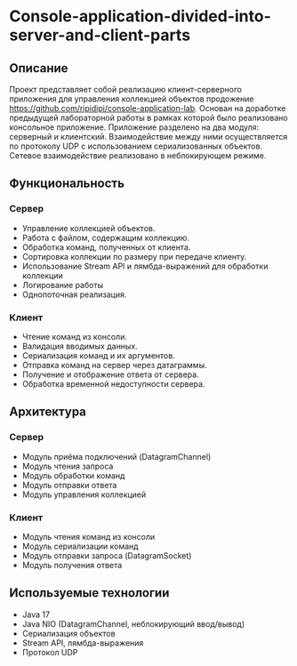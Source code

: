 # Console-application-divided-into-server-and-client-parts

## Описание

Проект представляет собой реализацию клиент-серверного приложения для управления коллекцией объектов продожение https://github.com/ripidipi/console-application-lab. Основан на доработке предыдущей лабораторной работы в рамках которой было реализовано консольное приложение. Приложение разделено на два модуля: серверный и клиентский. Взаимодействие между ними осуществляется по протоколу UDP с использованием сериализованных объектов. Сетевое взаимодействие реализовано в неблокирующем режиме.

## Функциональность

### Сервер

- Управление коллекцией объектов.
- Работа с файлом, содержащим коллекцию.
- Обработка команд, полученных от клиента.
- Сортировка коллекции по размеру при передаче клиенту.
- Использование Stream API и лямбда-выражений для обработки коллекции
- Логирование работы
- Однопоточная реализация.

### Клиент

- Чтение команд из консоли.
- Валидация вводимых данных.
- Сериализация команд и их аргументов.
- Отправка команд на сервер через датаграммы.
- Получение и отображение ответа от сервера.
- Обработка временной недоступности сервера.
  
## Архитектура

### Сервер

- Модуль приёма подключений (DatagramChannel)
- Модуль чтения запроса
- Модуль обработки команд
- Модуль отправки ответа
- Модуль управления коллекцией

### Клиент

- Модуль чтения команд из консоли
- Модуль сериализации команд
- Модуль отправки запроса (DatagramSocket)
- Модуль получения ответа

## Используемые технологии

- Java 17
- Java NIO (DatagramChannel, неблокирующий ввод/вывод)
- Сериализация объектов
- Stream API, лямбда-выражения
- Протокол UDP

